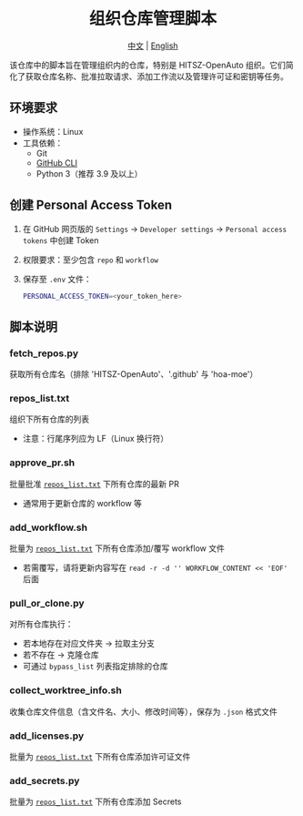 <div align="center">

# 组织仓库管理脚本

[中文](README.zh-CN.md) | [English](README.md)

</div>

该仓库中的脚本旨在管理组织内的仓库，特别是 HITSZ-OpenAuto 组织。它们简化了获取仓库名称、批准拉取请求、添加工作流以及管理许可证和密钥等任务。

## 环境要求

- 操作系统：Linux
- 工具依赖：
  - Git
  - [GitHub CLI](https://cli.github.com/)
  - Python 3（推荐 3.9 及以上）

## 创建 Personal Access Token

1. 在 GitHub 网页版的 `Settings` → `Developer settings` → `Personal access tokens` 中创建 Token

2. 权限要求：至少包含 `repo` 和 `workflow`

3. 保存至 `.env` 文件：

   ```bash
   PERSONAL_ACCESS_TOKEN=<your_token_here>
   ```

## 脚本说明

### fetch_repos.py

获取所有仓库名（排除 'HITSZ-OpenAuto'、'.github' 与 'hoa-moe'）

### repos_list.txt

组织下所有仓库的列表

- 注意：行尾序列应为 LF（Linux 换行符）

### approve_pr.sh

批量批准 [`repos_list.txt`](./repos_list.txt) 下所有仓库的最新 PR

- 通常用于更新仓库的 workflow 等

### add_workflow.sh

批量为 [`repos_list.txt`](./repos_list.txt) 下所有仓库添加/覆写 workflow 文件

- 若需覆写，请将更新内容写在 `read -r -d '' WORKFLOW_CONTENT << 'EOF'` 后面

### pull_or_clone.py

对所有仓库执行：

- 若本地存在对应文件夹 → 拉取主分支
- 若不存在 → 克隆仓库
- 可通过 `bypass_list` 列表指定排除的仓库

### collect_worktree_info.sh

收集仓库文件信息（含文件名、大小、修改时间等），保存为 `.json` 格式文件

### add_licenses.py

批量为 [`repos_list.txt`](./repos_list.txt) 下所有仓库添加许可证文件

### add_secrets.py

批量为 [`repos_list.txt`](./repos_list.txt) 下所有仓库添加 Secrets